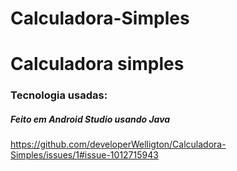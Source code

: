 # Calculadora-Simples
 
#                                                      Calculadora simples
     
###                  Tecnologia usadas:
   #####                      Feito em Android Studio usando Java
  
  https://github.com/developerWelligton/Calculadora-Simples/issues/1#issue-1012715943
 

